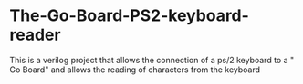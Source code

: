 # The-Go-Board-PS2-keyboard-reader
 This is a verilog project that allows the connection of a ps/2 keyboard to a " Go Board" and allows the reading of characters from the keyboard
